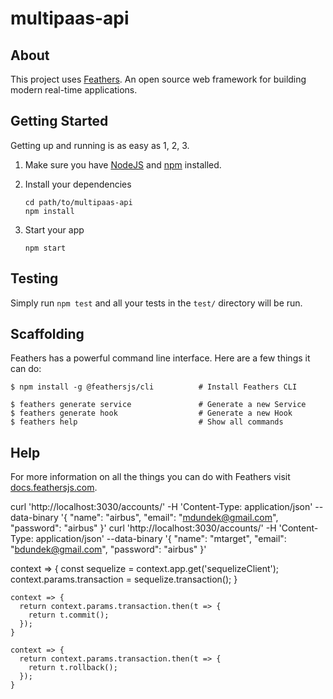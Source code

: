 # multipaas-api

> 

## About

This project uses [Feathers](http://feathersjs.com). An open source web framework for building modern real-time applications.

## Getting Started

Getting up and running is as easy as 1, 2, 3.

1. Make sure you have [NodeJS](https://nodejs.org/) and [npm](https://www.npmjs.com/) installed.
2. Install your dependencies

    ```
    cd path/to/multipaas-api
    npm install
    ```

3. Start your app

    ```
    npm start
    ```

## Testing

Simply run `npm test` and all your tests in the `test/` directory will be run.

## Scaffolding

Feathers has a powerful command line interface. Here are a few things it can do:

```
$ npm install -g @feathersjs/cli          # Install Feathers CLI

$ feathers generate service               # Generate a new Service
$ feathers generate hook                  # Generate a new Hook
$ feathers help                           # Show all commands
```

## Help

For more information on all the things you can do with Feathers visit [docs.feathersjs.com](http://docs.feathersjs.com).


curl 'http://localhost:3030/accounts/' -H 'Content-Type: application/json' --data-binary '{ "name": "airbus", "email": "mdundek@gmail.com", "password": "airbus" }'
curl 'http://localhost:3030/accounts/' -H 'Content-Type: application/json' --data-binary '{ "name": "mtarget", "email": "bdundek@gmail.com", "password": "airbus" }'



context => {
      const sequelize = context.app.get('sequelizeClient');
      context.params.transaction = sequelize.transaction();
    }

    context => {
      return context.params.transaction.then(t => {
        return t.commit();
      });
    }

    context => {
      return context.params.transaction.then(t => {
        return t.rollback();
      });
    }